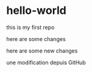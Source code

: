 # hello-world
this is my first repo

here are some changes


here are some new changes

une modification depuis GitHub


